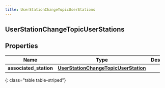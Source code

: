 ```yaml
---
title: UserStationChangeTopicUserStations
---
```

## UserStationChangeTopicUserStations

## Properties

|Name | Type | Description | Notes|
|------------ | ------------- | ------------- | -------------|
| **associated_station** | [**UserStationChangeTopicUserStation**](UserStationChangeTopicUserStation.html) |  | [optional] |
{: class="table table-striped"}


